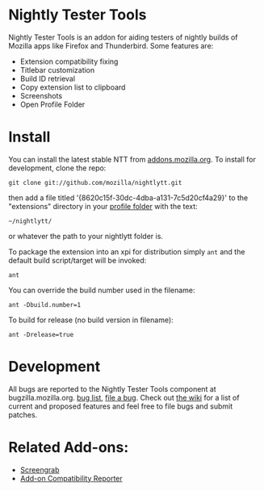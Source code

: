 # Nightly Tester Tools
Nightly Tester Tools is an addon for aiding testers of nightly builds of Mozilla apps like Firefox and Thunderbird. Some features are:

* Extension compatibility fixing
* Titlebar customization
* Build ID retrieval
* Copy extension list to clipboard
* Screenshots
* Open Profile Folder

# Install
You can install the latest stable NTT from [addons.mozilla.org](https://addons.mozilla.org/en-US/firefox/addon/6543/). To install for development, clone the repo:

	git clone git://github.com/mozilla/nightlytt.git

then add a file titled '{8620c15f-30dc-4dba-a131-7c5d20cf4a29}' to the "extensions" directory in your [profile folder](http://kb.mozillazine.org/Profile_folder) with the text:

	~/nightlytt/

or whatever the path to your nightlytt folder is.

To package the extension into an xpi for distribution simply `ant` and the default build script/target will be invoked:

    ant

You can override the build number used in the filename:

    ant -Dbuild.number=1

To build for release (no build version in filename):

    ant -Drelease=true

# Development
All bugs are reported to the Nightly Tester Tools component at bugzilla.mozilla.org. [bug list](https://bugzilla.mozilla.org/buglist.cgi?query_format=advanced&component=Nightly%20Tester%20Tools&product=Other%20Applications), [file a bug](https://bugzilla.mozilla.org/enter_bug.cgi?product=Other%20Applications&component=Nightly%20Tester%20Tools). Check out [the wiki](https://wiki.mozilla.org/Auto-tools/Projects/NightlyTesterTools) for a list of current and proposed features and feel free to file bugs and submit patches.

# Related Add-ons:
* [Screengrab](https://addons.mozilla.org/en-US/firefox/addon/1146/)
* [Add-on Compatibility Reporter](https://addons.mozilla.org/en-US/firefox/addon/15003/)

